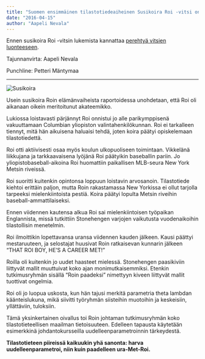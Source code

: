 ```yaml
---
title: "Suomen ensimmäinen tilastotiedeaiheinen Susikoira Roi -vitsi on täällä"
date: "2016-04-15"
author: "Aapeli Nevala"
---
```


Ennen susikoira Roi -vitsin lukemista kannattaa [perehtyä vitsien luonteeseen](http://nyt.fi/a1305906197945).

Tajunnanvirta: Aapeli Nevala

Punchline: Petteri Mäntymaa

* * *

![Susikoira](https://upload.wikimedia.org/wikipedia/commons/2/2b/German_Shepherd_Dog_black_and_red.jpg)

Usein susikoira Roin elämänvaiheista raportoidessa unohdetaan, että Roi oli aikanaan oikein meritoitunut akateemikko.

Lukiossa loistavasti pärjännyt Roi onnistui jo alle parikymppisenä vakuuttamaan Columbian yliopiston valintahenkilökunnan. Roi ei tarkalleen tiennyt, mitä hän aikuisena haluaisi tehdä, joten koira päätyi opiskelemaan tilastotiedettä.

Roi otti aktiivisesti osaa myös koulun ulkopuoliseen toimintaan. Vikkelänä liikkujana ja tarkkaavaisena lyöjänä Roi päätyikin baseballin pariin. Jo yliopistobaseball-aikoina Roi huomattiin paikallisen MLB-seura New York Metsin riveissä.

Roi suoritti kuitenkin opintonsa loppuun loistavin arvosanoin. Tilastotiede kiehtoi erittäin paljon, mutta Roin rakastamassa New Yorkissa ei ollut tarjolla tarpeeksi mielenkiintoista pestiä. Koira päätyi lopulta Metsin riveihin baseball-ammattilaiseksi.

Ennen viidennen kautensa alkua Roi sai mielenkiintoisen työpaikan Englannista, missä tutkittiin Stonehengen varjojen vaikutusta vuodenaikoihin tilastollisin menetelmin.

Roi ilmoittikin lopettavansa uransa viidennen kauden jälkeen. Kausi päättyi mestaruuteen, ja selostajat huusivat Roin ratkaisevan kunnarin jälkeen “THAT ROI BOY, HE’S A CAREER MET!”

Roilla oli kuitenkin jo uudet haasteet mielessä. Stonehengen paasikiviin liittyvät mallit muuttuivat koko ajan monimutkaisemmiksi. Etenkin tutkimusryhmän sisällä “Roin paadeksi” nimettyyn kiveen liittyvät mallit tuottivat ongelmia.

Roi oli jo luopua uskosta, kun hän tajusi merkitä parametria theta lambdan käänteislukuna, mikä siivitti työryhmän siisteihin muotoihin ja keskeisiin, yllättäviin, tuloksiin.

Tämä yksinkertainen oivallus toi Roin johtaman tutkimusryhmän koko tilastotieteellisen maailman tietoisuuteen. Edelleen tapausta käytetään esimerkkinä johdantokursseilla uudelleenparametroinnin tärkeydestä.

**Tilastotieteen piireissä kaikuukin yhä sanonta: harva uudelleenparametroi, niin kuin paadelleen ura-Met-Roi.**
